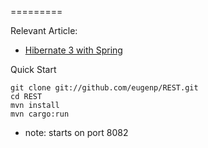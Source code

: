 =========

Relevant Article: 
- [Hibernate 3 with Spring](http://www.baeldung.com/hibernate3-spring)


Quick Start

```
git clone git://github.com/eugenp/REST.git
cd REST
mvn install
mvn cargo:run
```
- note: starts on port 8082
